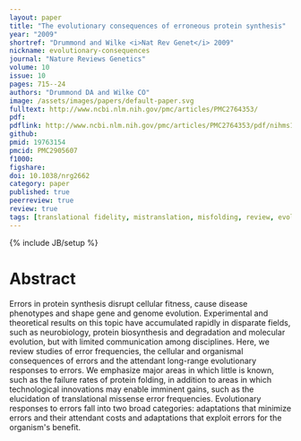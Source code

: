 ```yaml
---
layout: paper
title: "The evolutionary consequences of erroneous protein synthesis"
year: "2009"
shortref: "Drummond and Wilke <i>Nat Rev Genet</i> 2009"
nickname: evolutionary-consequences
journal: "Nature Reviews Genetics"
volume: 10
issue: 10
pages: 715--24
authors: "Drummond DA and Wilke CO"
image: /assets/images/papers/default-paper.svg
fulltext: http://www.ncbi.nlm.nih.gov/pmc/articles/PMC2764353/
pdf: 
pdflink: http://www.ncbi.nlm.nih.gov/pmc/articles/PMC2764353/pdf/nihms146926.pdf
github: 
pmid: 19763154
pmcid: PMC2905607
f1000: 
figshare: 
doi: 10.1038/nrg2662
category: paper
published: true
peerreview: true
review: true
tags: [translational fidelity, mistranslation, misfolding, review, evolution]
---
```

{% include JB/setup %}

# Abstract 

Errors in protein synthesis disrupt cellular fitness, cause disease phenotypes and shape gene and genome evolution. Experimental and theoretical results on this topic have accumulated rapidly in disparate fields, such as neurobiology, protein biosynthesis and degradation and molecular evolution, but with limited communication among disciplines. Here, we review studies of error frequencies, the cellular and organismal consequences of errors and the attendant long-range evolutionary responses to errors. We emphasize major areas in which little is known, such as the failure rates of protein folding, in addition to areas in which technological innovations may enable imminent gains, such as the elucidation of translational missense error frequencies. Evolutionary responses to errors fall into two broad categories: adaptations that minimize errors and their attendant costs and adaptations that exploit errors for the organism's benefit.